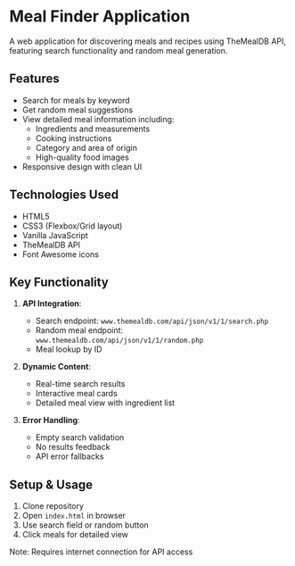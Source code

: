 # Meal Finder Application

A web application for discovering meals and recipes using TheMealDB API, featuring search functionality and random meal generation.

## Features

- Search for meals by keyword
- Get random meal suggestions
- View detailed meal information including:
  - Ingredients and measurements
  - Cooking instructions
  - Category and area of origin
  - High-quality food images
- Responsive design with clean UI

## Technologies Used

- HTML5
- CSS3 (Flexbox/Grid layout)
- Vanilla JavaScript
- TheMealDB API
- Font Awesome icons

## Key Functionality

1. **API Integration**:
   - Search endpoint: `www.themealdb.com/api/json/v1/1/search.php`
   - Random meal endpoint: `www.themealdb.com/api/json/v1/1/random.php`
   - Meal lookup by ID

2. **Dynamic Content**:
   - Real-time search results
   - Interactive meal cards
   - Detailed meal view with ingredient list

3. **Error Handling**:
   - Empty search validation
   - No results feedback
   - API error fallbacks

## Setup & Usage

1. Clone repository
2. Open `index.html` in browser
3. Use search field or random button
4. Click meals for detailed view

Note: Requires internet connection for API access

